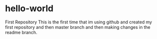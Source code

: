 # hello-world
First Repository
This is the first time that im using github and created my first repository and then master branch and then making changes in the readme branch.
